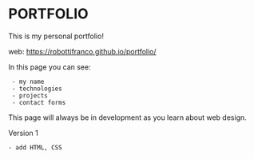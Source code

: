 # PORTFOLIO

This is my personal portfolio! 

web: https://robottifranco.github.io/portfolio/

In this page you can see:
     
     - my name
     - technologies
     - projects
     - contact forms

This page will always be in development as you learn about web design.

Version 1

    - add HTML, CSS